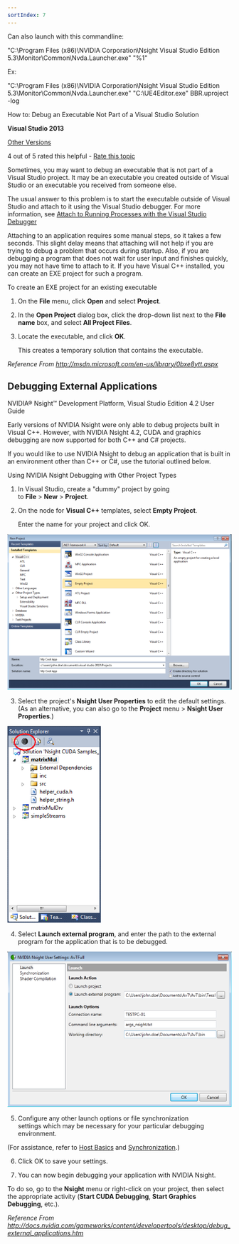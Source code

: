 ```yaml
---
sortIndex: 7
---
```


Can also launch with this commandline:

"C:\\Program Files (x86)\\NVIDIA Corporation\\Nsight Visual Studio Edition 5.3\\Monitor\\Common\\Nvda.Launcher.exe" "%1"

Ex:

"C:\\Program Files (x86)\\NVIDIA Corporation\\Nsight Visual Studio Edition 5.3\\Monitor\\Common\\Nvda.Launcher.exe" "C:\\UE4Editor.exe" BBR.uproject -log

How to: Debug an Executable Not Part of a Visual Studio Solution

**Visual Studio 2013**

[Other Versions](https://visualstudio.microsoft.com/vs/preview/?OCID=AID2318528_SEM_QoTudcuQ&MarinID=QoTudcuQ_79096203770970_visual%20studio_be_c__1265538242518805_kwd-79096372770821:loc-190_)

4 out of 5 rated this helpful - [Rate this topic](https://docs.microsoft.com/en-us/visualstudio/debugger/how-to-debug-an-executable-not-part-of-a-visual-studio-solution?view=vs-2015#feedback)

Sometimes, you may want to debug an executable that is not part of a Visual Studio project. It may be an executable you created outside of Visual Studio or an executable you received from someone else.

The usual answer to this problem is to start the executable outside of Visual Studio and attach to it using the Visual Studio debugger. For more information, see [Attach to Running Processes with the Visual Studio Debugger](https://docs.microsoft.com/en-us/visualstudio/debugger/attach-to-running-processes-with-the-visual-studio-debugger?view=vs-2015)

Attaching to an application requires some manual steps, so it takes a few seconds. This slight delay means that attaching will not help if you are trying to debug a problem that occurs during startup. Also, if you are debugging a program that does not wait for user input and finishes quickly, you may not have time to attach to it. If you have Visual C++ installed, you can create an EXE project for such a program.

To create an EXE project for an existing executable

1. On the **File** menu, click **Open** and select **Project**.

1. In the **Open Project** dialog box, click the drop-down list next to the **File name** box, and select **All Project Files**.

1. Locate the executable, and click **OK**.

   This creates a temporary solution that contains the executable.

*Reference From <http://msdn.microsoft.com/en-us/library/0bxe8ytt.aspx>*

## Debugging External Applications

NVIDIA® Nsight™ Development Platform, Visual Studio Edition 4.2 User Guide

Early versions of NVIDIA Nsight were only able to debug projects built in Visual C++. However, with NVIDIA Nsight 4.2, CUDA and graphics debugging are now supported for both C++ and C# projects.

If you would like to use NVIDIA Nsight to debug an application that is built in an environment other than C++ or C#, use the tutorial outlined below.

Using NVIDIA Nsight Debugging with Other Project Types

1. In Visual Studio, create a "dummy" project by going to **File** > **New** > **Project**.

1. On the node for **Visual C++** templates, select **Empty Project**.

   Enter the name for your project and click OK.

![LaunchingNsight_2DebuggingExternal](../../assets/LaunchingNsight_2DebuggingExternal.png)

3. Select the project's **Nsight User Properties** to edit the default settings. (As an alternative, you can also go to the **Project** menu > **Nsight User Properties**.)

![LaunchingNsight_SolutionExplorer](../../assets/LaunchingNsight_SolutionExplorer.png)

4. Select **Launch external program**, and enter the path to the external program for the application that is to be debugged.

![LaunchingNsight_4Launch](../../assets/LaunchingNsight_4Launch.png)

5. Configure any other launch options or file synchronization settings which may be necessary for your particular debugging environment.

(For assistance, refer to [Host Basics](https://docs.nvidia.com/gameworks/content/developertools/desktop/host_basics.htm) and [Synchronization](https://docs.nvidia.com/gameworks/content/developertools/desktop/synchronization.htm).)

6. Click OK to save your settings.

6. You can now begin debugging your application with NVIDIA Nsight.

To do so, go to the **Nsight** menu or right-click on your project, then select the appropriate activity (**Start CUDA Debugging**, **Start Graphics Debugging**, etc.).

*Reference From <http://docs.nvidia.com/gameworks/content/developertools/desktop/debug_external_applications.htm>*
